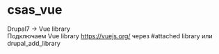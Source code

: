 # csas_vue
Drupal7 -> Vue library<br/>
Подключаем Vue library https://vuejs.org/ через #attached library или drupal_add_library 
